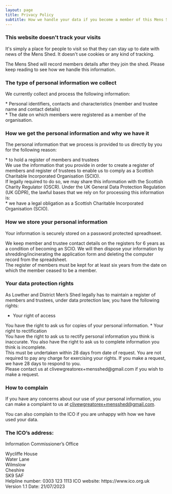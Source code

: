 ```yaml
---
layout: page
title: Privacy Policy
subtitle: How we handle your data if you become a member of this Mens Shed
---
```


### This website doesn't track your visits
It's simply a place for people to visit so that they can stay up to date with news of the Mens Shed.
It doesn't use cookies or any kind of tracking.
<div style="page-break-after: always"></div>
The Mens Shed will record members details after they join the shed. Please keep reading to see how we handle this information.
<div style="page-break-after: always"></div>

### The type of personal information we collect
We currently collect and process the following information:
<div style="page-break-after: always"></div>
* Personal identifiers, contacts and characteristics (member and trustee name and contact details)
<div style="page-break-after: always"></div>
* The date on which members were registered as a member of the organisation.
<div style="page-break-after: always"></div>

### How we get the personal information and why we have it
The personal information that we process is provided to us directly by you for the following reason:
<div style="page-break-after: always"></div>
* to hold a register of members and trustees
<div style="page-break-after: always"></div>
We use the information that you provide in order to create a register of members and register of trustees to enable us to comply as a Scottish Charitable Incorporated Organisation (SCIO).
<div style="page-break-after: always"></div>
If legally required to do so, we may share this information with the Scottish Charity Regulator (OSCR).
Under the UK General Data Protection Regulation (UK GDPR), the lawful bases that we rely on for processing this information is:
<div style="page-break-after: always"></div>
* we have a legal obligation as a Scottish Charitable Incorporated Organisation (SCIO).
<div style="page-break-after: always"></div>

### How we store your personal information
Your information is securely stored on a password protected spreadhseet.
<div style="page-break-after: always"></div>
We keep member and trustee contact details on the registers for 6 years as a condition of becoming an SCIO. We will then dispose your information by shredding/incinerating the application form and deleting the computer record from the spreadsheet.
<div style="page-break-after: always"></div>
The register of members must be kept for at least six years from the date on which the member ceased to be a member.

### Your data protection rights
As Lowther and District Men’s Shed legally has to maintain a register of members and trustees, under data protection law, you have the following rights:
* Your right of access
<div style="page-break-after: always"></div>
You have the right to ask us for copies of your personal information.
* Your right to rectification
<div style="page-break-after: always"></div>
You have the right to ask us to rectify personal information you think is inaccurate. You also have the right to ask us to complete information you think is incomplete.
<div style="page-break-after: always"></div>
This must be undertaken within 28 days from date of request. You are not required to pay any charge for exercising your rights. If you make a request, we have 28 days to respond to you.
<div style="page-break-after: always"></div>
Please contact us at clivewgreatorex+mensshed@gmail.com if you wish to make a request.

### How to complain
If you have any concerns about our use of your personal information, you can make a complaint to us at clivewgreatorex+mensshed@gmail.com.
<div style="page-break-after: always"></div>
You can also complain to the ICO if you are unhappy with how we have used your data.

### The ICO’s address:
Information Commissioner’s Office
<div style="page-break-after: always"></div>
Wycliffe House
<div style="page-break-after: always"></div>
Water Lane
<div style="page-break-after: always"></div>
Wilmslow
<div style="page-break-after: always"></div>
Cheshire
<div style="page-break-after: always"></div>
SK9 5AF
<div style="page-break-after: always"></div>
<div style="page-break-after: always"></div>
Helpline number: 0303 123 1113
ICO website: https://www.ico.org.uk
<div style="page-break-after: always"></div>
<div style="page-break-after: always"></div>
Version 1.1 Date: 21/07/2023
